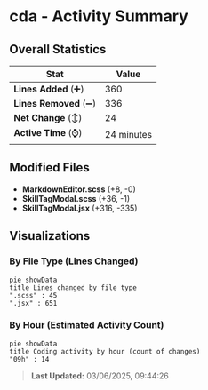 # cda - Activity Summary 

## Overall Statistics

| Stat                   | Value                                                             |
| ---------------------- | ----------------------------------------------------------------- |
| **Lines Added** (➕)   | 360                                          |
| **Lines Removed** (➖) | 336                                        |
| **Net Change** (↕)    | 24                |
| **Active Time** (⌚)   | 24 minutes |


## Modified Files
- **MarkdownEditor.scss** (+8, -0)
- **SkillTagModal.scss** (+36, -1)
- **SkillTagModal.jsx** (+316, -335)

## Visualizations

### By File Type (Lines Changed)

```mermaid
pie showData
title Lines changed by file type
".scss" : 45
".jsx" : 651
```

### By Hour (Estimated Activity Count)

```mermaid
pie showData
title Coding activity by hour (count of changes)
"09h" : 14
```


> **Last Updated:** 03/06/2025, 09:44:26